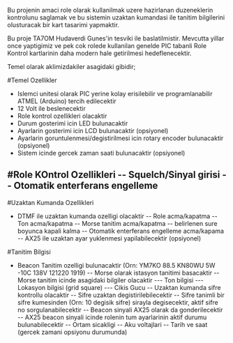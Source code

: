 Bu projenin amaci role olarak kullanilmak uzere hazirlanan duzeneklerin kontrolunu saglamak ve bu sistemin uzaktan kumandasi ile tanitim bilgilerini olusturacak bir kart tasarimi yapmaktir.

Bu proje TA7OM Hudaverdi Gunes'in tesviki ile baslatilmistir. Mevcutta yillar once yaptigimiz ve pek cok rolede kullanilan genelde PIC tabanli Role Kontrol kartlarinin daha modern hale getirilmesi hedeflenecektir.

Temel olarak aklimizdakiler asagidaki gibidir;

#Temel Ozellikler
- Islemci unitesi olarak PIC yerine kolay erisilebilir ve programlanabilir ATMEL (Arduino) tercih edilecektir
- 12 Volt ile beslenecektir
- Role kontrol ozellikleri olacaktir
- Durum gosterimi icin LED bulunacaktir
- Ayarlarin gosterimi icin LCD bulunacaktir (opsiyonel)
- Ayarlarin goruntulenmesi/degistirilmesi icin rotary encoder bulunacaktir (opsiyonel)
- Sistem icinde gercek zaman saati bulunacaktir (opsiyonel)

#Role KOntrol Ozellikleri
-- Squelch/Sinyal girisi
-- Otomatik enterferans engelleme
-- 

#Uzaktan Kumanda Ozellikleri
- DTMF ile uzaktan kumanda ozelligi olacaktir
-- Role acma/kapatma
-- Ton acma/kapatma
-- Morse tanitim acma/kapatma
-- belirlenen sure boyunca kapali kalma
-- Otomatik enterferans engelleme acma/kapama
-- AX25 ile uzaktan ayar yuklenmesi yapilabilecektir (opsiyonel)

#Tanitim Bilgisi
- Beacon Tanitim ozelligi bulunacaktir (Orn: YM7KO 88.5 KN80WU 5W -10C 138V 121220 1919)
-- Morse olarak istasyon tanitimi basacaktir
-- Morse tanitim icinde asagidaki bilgiler olacaktir
--- Ton bilgisi
--- Lokasyon bilgisi (grid   square)
--- Cikis Gucu
-- Uzaktan kumanda sifre kontrollu olacaktir
-- Sifre uzaktan degistirilebilecektir
-- Sifre tanimli bir sifre kumesinden (Orn: 10 degisik sifre) sirayla degisecektir, aktif sifre no sorgulanabilecektir
-- Beacon sinyali AX25 olarak da gonderilecektir
-- AX25 beacon sinyali icinde rolenin tum ayarlarinin aktif durumu bulunabilecektir
-- Ortam sicakligi
-- Aku voltajlari
-- Tarih ve saat (gercek zamani opsiyonu durumunda)


